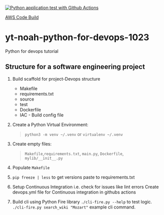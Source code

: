 [![Python application test with Github Actions](https://github.com/evinai/yt-noah-python-for-devops-1023/actions/workflows/devops.yml/badge.svg)](https://github.com/evinai/yt-noah-python-for-devops-1023/actions/workflows/devops.yml)

[AWS Code Build](https://codebuild.us-east-1.amazonaws.com/badges?uuid=eyJlbmNyeXB0ZWREYXRhIjoieVVWOE1tQkFwTkZoZ3kxdW9xeXpGWUFzdTh4VDM1bDNJQlYxOUJWSFdocCtrOWNFbC95UytxcVQ2Z05xcjhpaXNiMVhhSzFEdXlDdm9BU3E0L210c29FPSIsIml2UGFyYW1ldGVyU3BlYyI6InFzOThsOHJPRlIxbmR6VTQiLCJtYXRlcmlhbFNldFNlcmlhbCI6MX0%3D&branch=main)

# yt-noah-python-for-devops-1023
Python for devops tutorial
## Structure for a software engineering project
1. Build scaffold for project-Devops structure
    - Makefile
    - requirements.txt
    - source
    - test
    - Dockerfile
    - IAC - Build config file

2. Create a Python Virtual Environment: 

    > `python3 -m venv ~/.venv` or `virtualenv ~/.venv`
3. Create empty files: 
    > `Makefile`,`requirements.txt`, `main.py`, `Dockerfile`, `mylib/__init__.py`
4. Populate `Makefile`
5. `pip freeze | less` to get versions paste to requirements.txt
6. Setup Continuous Integration i.e. check for issues like lint errors Create devops.yml file for Continuous integration in githubs actions

7. Build cli using Python Fire library `./cli-fire.py --help` to test logic. 
 `./cli-fire.py search_wiki "Mozart"` example cli command.
